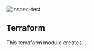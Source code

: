 ![inspec-test](https://github.com/devops-adeel/terraform-vault-<BLAH-BLAH>/actions/workflows/terraform-apply.yml/badge.svg)

## Terraform <MODULE-NAME>

This terraform module creates....

<!-- BEGINNING OF PRE-COMMIT-TERRAFORM DOCS HOOK -->
<!-- END OF PRE-COMMIT-TERRAFORM DOCS HOOK -->
